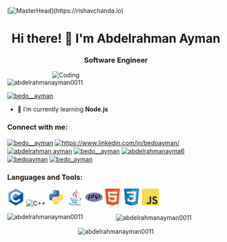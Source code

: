 [![MasterHead](https://1.bp.blogspot.com/-7A4WynwLsM...)](https://rishavchanda.io)
<h1 align="center">Hi there! 👋 I'm Abdelrahman Ayman</h1>
<h3 align="center">Software Engineer</h3>

<p align="left">
  <img align="right" alt="Coding" width="400" src="https://media.giphy.com/media/v1.Y2lkPTc5MGI3NjExOW4wMHk2bXBzYzFmcWwxdTI3Z2E3b3Q3dnE1M3NoZ2xqdG53eHJvdiZlcD12MV9pbnRlcm5hbF9naWZfYnlfaWQmY3Q9Zw/iIqmM5tTjmpOB9mpbn/giphy.gif">
  <img src="https://komarev.com/ghpvc/?username=abdelrahmanayman0011&label=Profile%20views&color=0e75b6&style=flat" alt="abdelrahmanayman0011" />
</p>

<p align="left">
  <a href="https://twitter.com/bedo__ayman" target="blank"><img src="https://img.shields.io/twitter/follow/bedo__ayman?logo=twitter&style=for-the-badge" alt="bedo__ayman" /></a>
</p>

- 🌱 I’m currently learning **Node.js**

<h3 align="left">Connect with me:</h3>
<p align="left">
  <a href="https://twitter.com/bedo__ayman" target="blank"><img align="center" src="https://raw.githubusercontent.com/rahuldkjain/github-profile-readme-generator/master/src/images/icons/Social/twitter.svg" alt="bedo__ayman" height="30" width="40" /></a>
  <a href="https://linkedin.com/in/https://www.linkedin.com/in/bedoayman/" target="blank"><img align="center" src="https://raw.githubusercontent.com/rahuldkjain/github-profile-readme-generator/master/src/images/icons/Social/linked-in-alt.svg" alt="https://www.linkedin.com/in/bedoayman/" height="30" width="40" /></a>
  <a href="https://fb.com/abdelrahman ayman" target="blank"><img align="center" src="https://raw.githubusercontent.com/rahuldkjain/github-profile-readme-generator/master/src/images/icons/Social/facebook.svg" alt="abdelrahman ayman" height="30" width="40" /></a>
  <a href="https://instagram.com/bedo__ayman" target="blank"><img align="center" src="https://raw.githubusercontent.com/rahuldkjain/github-profile-readme-generator/master/src/images/icons/Social/instagram.svg" alt="bedo__ayman" height="30" width="40" /></a>
  <a href="https://www.hackerrank.com/abdelrahmanayma6" target="blank"><img align="center" src="https://raw.githubusercontent.com/rahuldkjain/github-profile-readme-generator/master/src/images/icons/Social/hackerrank.svg" alt="abdelrahmanayma6" height="30" width="40" /></a>
  <a href="https://codeforces.com/profile/bedoayman" target="blank"><img align="center" src="https://raw.githubusercontent.com/rahuldkjain/github-profile-readme-generator/master/src/images/icons/Social/codeforces.svg" alt="bedoayman" height="30" width="40" /></a>
  <a href="https://www.leetcode.com/bedo_ayman" target="blank"><img align="center" src="https://raw.githubusercontent.com/rahuldkjain/github-profile-readme-generator/master/src/images/icons/Social/leet-code.svg" alt="bedo_ayman" height="30" width="40" /></a>
</p>
<h3 align="left">Languages and Tools:</h3>
<p align="left">
  <img src="https://raw.githubusercontent.com/devicons/devicon/master/icons/c/c-original.svg" alt="C" width="40" height="40"/>
  <img src="https://raw.githubusercontent.com/devicons/devicon/master/icons/cpp/cpp-original.svg" alt="C++" width="40" height="40"/>
  <img src="https://raw.githubusercontent.com/devicons/devicon/master/icons/python/python-original.svg" alt="Python" width="40" height="40"/>
  <img src="https://raw.githubusercontent.com/devicons/devicon/master/icons/java/java-original.svg" alt="Java" width="40" height="40"/>
  <img src="https://raw.githubusercontent.com/devicons/devicon/master/icons/php/php-original.svg" alt="PHP" width="40" height="40"/>
  <img src="https://raw.githubusercontent.com/devicons/devicon/master/icons/html5/html5-original.svg" alt="HTML5" width="40" height="40"/>
  <img src="https://raw.githubusercontent.com/devicons/devicon/master/icons/css3/css3-original.svg" alt="CSS3" width="40" height="40"/>
  <img src="https://raw.githubusercontent.com/devicons/devicon/master/icons/javascript/javascript-original.svg" alt="JavaScript" width="40" height="40"/>
</p>


<p align="center">
  <img align="left" src="https://github-readme-stats.vercel.app/api/top-langs?username=abdelrahmanayman0011&show_icons=true&locale=en&layout=compact" alt="abdelrahmanayman0011" />
  <img align="center" src="https://github-readme-stats.vercel.app/api?username=abdelrahmanayman0011&show_icons=true&locale=en" alt="abdelrahmanayman0011" />
</p>

<p align="center">
  <img align="center" src="https://github-readme-streak-stats.herokuapp.com/?user=abdelrahmanayman0011&" alt="abdelrahmanayman0011" />
</p>
